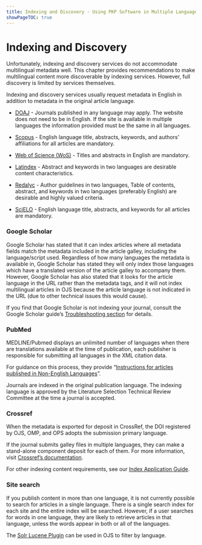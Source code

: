 ```yaml
---
title: Indexing and Discovery - Using PKP Software in Multiple Languages
showPageTOC: true
---
```


# Indexing and Discovery

Unfortunately, indexing and discovery services do not accommodate multilingual metadata well. This chapter provides recommendations to make multilingual content more discoverable by indexing services. However, full discovery is limited by services themselves.

Indexing and discovery services usually request metadata in English in addition to metadata in the original article language.

-   [DOAJ](https://doaj.org/apply/guide/) - Journals published in any language may apply. The website does not need to be in English. If the site is available in multiple languages the information provided must be the same in all languages.

-   [Scopus](https://www.readyforscopus.com/) - English language title, abstracts, keywords, and authors’ affiliations for all articles are mandatory.

-   [Web of Science (WoS)](https://clarivate.com/webofsciencegroup/journal-evaluation-process-and-selection-criteria/) - Titles and abstracts in English are mandatory.

-   [Latindex](https://www.latindex.org/latindex/meto2) - Abstract and keywords in two languages are desirable content characteristics.

-   [Redalyc](https://www.redalyc.org/redalyc/editores/evaluacionCriterios.html) - Author guidelines in two languages, Table of contents, abstract, and keywords in two languages (preferably English) are desirable and highly valued criteria.

-   [SciELO](https://wp.scielo.org/wp-content/uploads/Criterios-Rede-SciELO-es.pdf) - English language title, abstracts, and keywords for all articles are mandatory.


### Google Scholar

Google Scholar has stated that it can index articles where all metadata fields match the metadata included in the article galley, including the language/script used. Regardless of how many languages the metadata is available in, Google Scholar has stated they will only index those languages which have a translated version of the article galley to accompany them. However, Google Scholar has also stated that it looks for the article language in the URL rather than the metadata tags, and it will not index multilingual articles in OJS because the article language is not indicated in the URL (due to other technical issues this would cause).

If you find that Google Scholar is not indexing your journal, consult the Google Scholar guide’s [Troubleshooting section](https://docs.pkp.sfu.ca/google-scholar/en/#troubleshooting-for-journal-managers-and-editors) for details.

### PubMed

MEDLINE/Pubmed displays an unlimited number of languages when there are translations available at the time of publication, each publisher is responsible for submitting all languages in the XML citation data.

For guidance on this process, they provide “[Instructions for articles published in Non-English Languages](https://www.ncbi.nlm.nih.gov/books/NBK3828/#publisherhelp.Instructions_for_art)”.

Journals are indexed in the original publication language. The indexing language is approved by the Literature Selection Technical Review Committee at the time a journal is accepted.


### Crossref

When the metadata is exported for deposit in CrossRef, the DOI registered by OJS, OMP, and OPS adopts the submission primary language.

If the journal submits galley files in multiple languages, they can make a stand-alone component deposit for each of them. For more information, visit [Crossref’s documentation](https://www.crossref.org/documentation/content-registration/structural-metadata/components/).

For other indexing content requirements, see our [Index Application Guide](https://docs.pkp.sfu.ca/indexing-guide/en/).

### Site search

If you publish content in more than one language, it is not currently possible to search for articles in a single language. There is a single search index for each site and the entire index will be searched. However, if a user searches for words in one language, they are likely to retrieve articles in that language, unless the words appear in both or all of the languages.

The [Solr Lucene Plugin](https://github.com/ojsde/lucene) can be used in OJS to filter by language.
